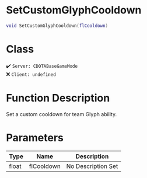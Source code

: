 # SetCustomGlyphCooldown
```lua
void SetCustomGlyphCooldown(flCooldown)
```
# Class
✔️ `Server: CDOTABaseGameMode`  
❌ `Client: undefined`  

# Function Description
Set a custom cooldown for team Glyph ability.
# Parameters
Type|Name|Description
--|--|--
float|flCooldown|No Description Set
